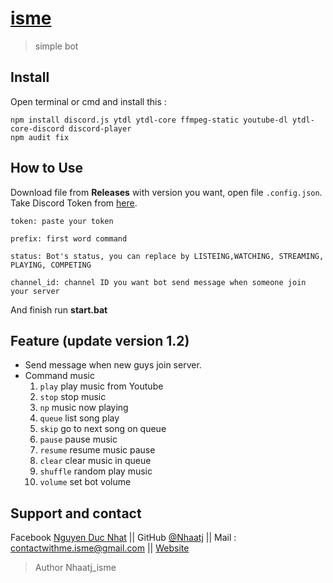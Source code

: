 # [isme](http://www.ismebot.cf/)
> simple bot

## Install

Open terminal or cmd and install this :

```
npm install discord.js ytdl ytdl-core ffmpeg-static youtube-dl ytdl-core-discord discord-player
npm audit fix 
```

## How to Use

Download file from **Releases** with version you want, open file `.config.json`.
Take Discord Token from [here](https://discord.com/developers/applications).
```
token: paste your token

prefix: first word command

status: Bot's status, you can replace by LISTEING,WATCHING, STREAMING, PLAYING, COMPETING

channel_id: channel ID you want bot send message when someone join your server
```
And finish run **start.bat**

## Feature (update version 1.2)

* Send message when new guys join server.
* Command music
    1.  `play` play music from Youtube
    2.  `stop` stop music
    3.  `np` music now playing 
    4.  `queue` list song play
    5.  `skip` go to next song on queue
    6.  `pause` pause music
    7.  `resume` resume music pause
    8.  `clear` clear music in queue
    9.  `shuffle` random play music
    10. `volume` set bot volume


## Support and contact
Facebook [Nguyen Duc Nhat](https://www.facebook.com/nhaatj.isme35/) || GitHub [@Nhaatj](https://github.com/Nhaatj) || Mail : contactwithme.isme@gmail.com || [Website](https://ismebot.cf/)

>Author Nhaatj_isme
